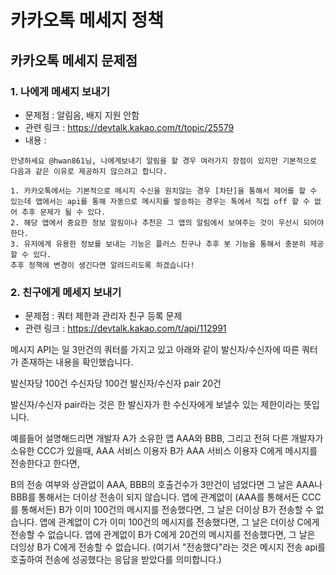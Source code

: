 # 카카오톡 메세지 정책
## 카카오톡 메세지 문제점
### 1. 나에게 메세지 보내기 
* 문제점 : 알림음, 배지 지원 안함
* 관련 링크 : https://devtalk.kakao.com/t/topic/25579
* 내용 : 
```
안녕하세요 @hwan861님, 나에게보내기 알림을 할 경우 여러가지 장점이 있지만 기본적으로 다음과 같은 이유로 제공하지 않으려고 합니다.

1. 카카오톡에서는 기본적으로 메시지 수신을 원치않는 경우 [차단]을 통해서 제어를 할 수 있는데 앱에서는 api를 통해 자동으로 메시지를 발송하는 경우는 톡에서 직접 off 할 수 없어 추후 문제가 될 수 있다.
2. 해당 앱에서 중요한 정보 알림이나 추천은 그 앱의 알림에서 보여주는 것이 우선시 되어야 한다.
3. 유저에게 유용한 정보를 보내는 기능은 플러스 친구나 추후 봇 기능을 통해서 충분히 제공할 수 있다.
추후 정책에 변경이 생긴다면 알려드리도록 하겠습니다!
```
### 2. 친구에게 메세지 보내기 
* 문제점 : 쿼터 제한과 관리자 친구 등록 문제
* 관련 링크 : https://devtalk.kakao.com/t/api/112991

메시지 API는 일 3만건의 쿼터를 가지고 있고 아래와 같이 발신자/수신자에 따른 쿼터가 존재하는 내용을 확인했습니다.

발신자당 100건
수신자당 100건
발신자/수신자 pair 20건

발신자/수신자 pair라는 것은 한 발신자가 한 수신자에게 보낼수 있는 제한이라는 뜻입니다.

예를들어 설명해드리면
개발자 A가 소유한 앱 AAA와 BBB, 그리고 전혀 다른 개발자가 소유한 CCC가 있을때,
AAA 서비스 이용자 B가 AAA 서비스 이용자 C에게 메시지를 전송한다고 한다면,

B의 전송 여부와 상관없이 AAA, BBB의 호출건수가 3만건이 넘었다면 그 날은 AAA나 BBB를 통해서는 더이상 전송이 되지 않습니다.
앱에 관계없이 (AAA를 통해서든 CCC를 통해서든) B가 이미 100건의 메시지를 전송했다면, 그 날은 더이상 B가 전송할 수 없습니다.
앱에 관계없이 C가 이미 100건의 메시지를 전송했다면, 그 날은 더이상 C에게 전송할 수 없습니다.
앱에 관계없이 B가 C에게 20건의 메시지를 전송했다면, 그 날은 더잉상 B가 C에게 전송할 수 없습니다.
(여기서 "전송했다"라는 것은 메시지 전송 api를 호출하여 전송에 성공했다는 응답을 받았다를 의미합니다.)


